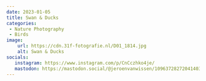 ```yaml
---
date: 2023-01-05
title: Swan & Ducks
categories:
 - Nature Photography
 - Birds
image: 
    url: https://cdn.31f-fotografie.nl/D01_1814.jpg
    alt: Swan & Ducks
socials: 
   instagram: https://www.instagram.com/p/CnCczhko4je/
   mastodon: https://mastodon.social/@jeroenvanwissen/109637282720414037
---
```

